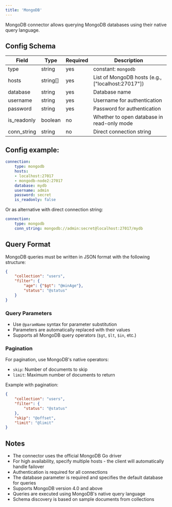 ```yaml
---
title: 'MongoDB'
---
```


MongoDB connector allows querying MongoDB databases using their native query language.

## Config Schema

| Field | Type | Required | Description |
|-------|------|----------|-------------|
| type | string | yes | constant: `mongodb` |
| hosts | string[] | yes | List of MongoDB hosts (e.g., ["localhost:27017"]) |
| database | string | yes | Database name |
| username | string | yes | Username for authentication |
| password | string | yes | Password for authentication |
| is_readonly | boolean | no | Whether to open database in read-only mode |
| conn_string | string | no | Direct connection string |

## Config example:

```yaml
connection:
    type: mongodb
    hosts:
    - localhost:27017
    - mongodb-node2:27017
    database: mydb
    username: admin
    password: secret
    is_readonly: false
```

Or as alternative with direct connection string:

```yaml
connection:
    type: mongodb
    conn_string: mongodb://admin:secret@localhost:27017/mydb
```

## Query Format

MongoDB queries must be written in JSON format with the following structure:

```json
{
    "collection": "users",
    "filter": {
        "age": {"$gt": "@minAge"},
        "status": "@status"
    }
}
```

### Query Parameters

- Use `@paramName` syntax for parameter substitution
- Parameters are automatically replaced with their values
- Supports all MongoDB query operators (`$gt`, `$lt`, `$in`, etc.)

### Pagination

For pagination, use MongoDB's native operators:
- `skip`: Number of documents to skip
- `limit`: Maximum number of documents to return

Example with pagination:
```json
{
    "collection": "users",
    "filter": {
        "status": "@status"
    },
    "skip": "@offset",
    "limit": "@limit"
}
```

## Notes

- The connector uses the official MongoDB Go driver
- For high availability, specify multiple hosts - the client will automatically handle failover
- Authentication is required for all connections
- The database parameter is required and specifies the default database for queries
- Supports MongoDB version 4.0 and above
- Queries are executed using MongoDB's native query language
- Schema discovery is based on sample documents from collections
